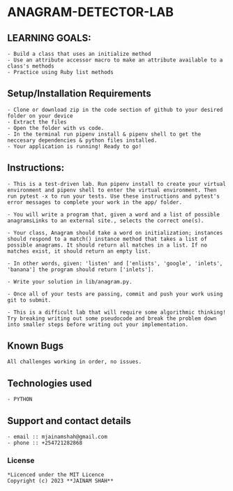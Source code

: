 # ANAGRAM-DETECTOR-LAB

## LEARNING GOALS:
    - Build a class that uses an initialize method
    - Use an attribute accessor macro to make an attribute available to a class's methods
    - Practice using Ruby list methods

## Setup/Installation Requirements
    - Clone or download zip in the code section of github to your desired folder on your device
    - Extract the files
    - Open the folder with vs code.
    - In the terminal run pipenv install & pipenv shell to get the neccesary dependencies & python files installed.
    - Your application is running! Ready to go!

## Instructions:
    - This is a test-driven lab. Run pipenv install to create your virtual environment and pipenv shell to enter the virtual environment. Then run pytest -x to run your tests. Use these instructions and pytest's error messages to complete your work in the app/ folder.

    - You will write a program that, given a word and a list of possible anagramsLinks to an external site., selects the correct one(s).

    - Your class, Anagram should take a word on initialization; instances should respond to a match() instance method that takes a list of possible anagrams. It should return all matches in a list. If no matches exist, it should return an empty list.

    - In other words, given: 'listen' and ['enlists', 'google', 'inlets', 'banana'] the program should return ['inlets'].

    - Write your solution in lib/anagram.py.

    - Once all of your tests are passing, commit and push your work using git to submit.

    - This is a difficult lab that will require some algorithmic thinking! Try breaking writing out some pseudocode and break the problem down into smaller steps before writing out your implementation.

## Known Bugs
    All challenges working in order, no issues.

## Technologies used
    - PYTHON
    
## Support and contact details
    - email :: mjainamshah@gmail.com
    - phone :: +254721282868

### License
    *Licenced under the MIT Licence
    Copyright (c) 2023 **JAINAM SHAH**